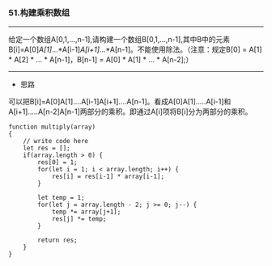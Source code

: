 ### 51.构建乘积数组

---

给定一个数组A[0,1,...,n-1],请构建一个数组B[0,1,...,n-1],其中B中的元素B[i]=A[0]*A[1]*...*A[i-1]*A[i+1]*...*A[n-1]。不能使用除法。（注意：规定B[0] = A[1] * A[2] * ... * A[n-1]，B[n-1] = A[0] * A[1] * ... * A[n-2];）

---

* 思路

可以把B[i]=A[0]A[1]....A[i-1]A[i+1]....A[n-1]。看成A[0]A[1].....A[i-1]和A[i+1].....A[n-2]A[n-1]两部分的乘积。即通过A[i]项将B[i]分为两部分的乘积。

``` JS
function multiply(array)
{
    // write code here
    let res = [];
    if(array.length > 0) {
        res[0] = 1;
        for(let i = 1; i < array.length; i++) {
            res[i] = res[i-1] * array[i-1];
        }
        
        let temp = 1;
        for(let j = array.length - 2; j >= 0; j--) {
            temp *= array[j+1];
            res[j] *= temp;
        }
        
        return res;
    }
}
```
